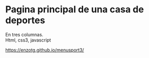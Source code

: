 # Pagina principal de una casa de deportes
En tres columnas.</br>
Html, css3, javascript</br>

https://enzotg.github.io/menusport3/
